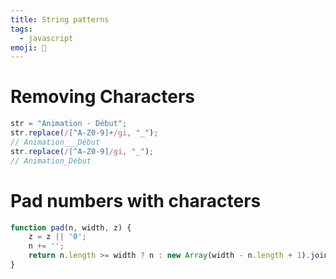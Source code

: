 ```yaml
---
title: String patterns
tags:
  - javascript
emoji: 🎣
---
```


# Removing Characters

```javascript
str = "Animation - Début";
str.replace(/[^A-Z0-9]+/gi, "_");
// Animation___Début
str.replace(/[^A-Z0-9]/gi, "_");
// Animation_Début
```


# Pad numbers with characters
```javascript
function pad(n, width, z) {
	z = z || '0';
	n += '';
	return n.length >= width ? n : new Array(width - n.length + 1).join(z) + n;
}
```